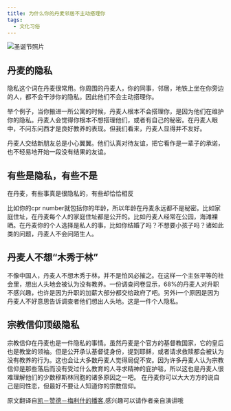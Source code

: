 ```yaml
---
title: 为什么你的丹麦邻居不主动搭理你
tags:
  - 文化习俗
---
```

![圣诞节照片](https://www.howtoliveindenmark.com/wp-content/uploads/2013/08/final_private_amalienborg.png)

## 丹麦的隐私
隐私这个词在丹麦很常用。你周围的丹麦人，你的同事，邻居，地铁上坐在你旁边的人，都不会干涉你的隐私。因此他们不会主动搭理你。

举个例子，当你搬进一所公寓的时候，丹麦人根本不会搭理你，是因为他们在维护你的隐私。丹麦人会觉得你根本不想搭理他们，或者有自己的秘密。在丹麦人眼中，不问东问西才是良好教养的表现。但我们看来，丹麦人显得并不友好。

丹麦人交结新朋友总是小心翼翼。他们认真对待友谊，把它看作是一辈子的承诺，也不轻易地开始一段没有结果的友谊。

## 有些是隐私，有些不是
在丹麦，有些事真是很隐私的，有些却恰恰相反

比如你的cpr number就包括你的年龄，所以年龄在丹麦永远都不是秘密。比如家庭住址，在丹麦每个人的家庭住址都是公开的。比如丹麦人经常在公园，海滩裸晒。在丹麦你的个人选择是私人的事，比如你结婚了吗？不想要小孩子吗？诸如此类的问题，丹麦人不会问陌生人。

## 丹麦人不想“木秀于林”
不像中国人，丹麦人不想木秀于林，并不是怕风必摧之。在这样一个主张平等的社会里，想出人头地会被认为没有教养。一份调查问卷显示，68%的丹麦人对升职不感兴趣，也许是因为升职的加薪大部分都交给政府了吧。另外i一个原因是因为丹麦人不好意思告诉调查者他们想出人头地。这是一件个人隐私。

## 宗教信仰顶级隐私
宗教信仰在丹麦也是一件隐私的事情。虽然丹麦是个官方的基督教国家，它的皇后也是教堂的领袖。但是公开承认基督徒身份，提到耶稣，或者请求救赎都会被认为没有教养的行为。这也会让大多数丹麦人觉得局促不安。因为许多丹麦人认为宗教信仰是那些落后而没有受过什么教育的人寻求精神的庇护毯，所以这也是丹麦人很难理解他们的少数穆斯林同胞的诸多原因之一吧。
在丹麦你可以大大方方的说自己是同性恋，但最好不要让人知道你的宗教信仰。

原文翻译自[凯－赞德－梅利什的播客](https://www.howtoliveindenmark.com/stories-about-life-in-denmark/danes-and-privacy/),感兴趣可以请作者亲自演讲哦
